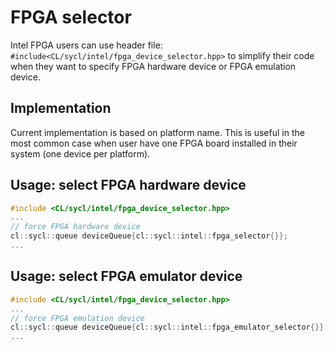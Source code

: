 # FPGA selector

Intel FPGA users can use header file: `#include<CL/sycl/intel/fpga_device_selector.hpp>` to simplify their code
when they want to specify FPGA hardware device or FPGA emulation device.

## Implementation

Current implementation is based on platform name. This is useful in the most common case when user have
one FPGA board installed in their system (one device per platform). 

## Usage: select FPGA hardware device
```c++
#include <CL/sycl/intel/fpga_device_selector.hpp>
...
// force FPGA hardware device
cl::sycl::queue deviceQueue{cl::sycl::intel::fpga_selector{}};
...
```

## Usage: select FPGA emulator device
```c++
#include <CL/sycl/intel/fpga_device_selector.hpp>
...
// force FPGA emulation device
cl::sycl::queue deviceQueue{cl::sycl::intel::fpga_emulator_selector{}};
...
```
